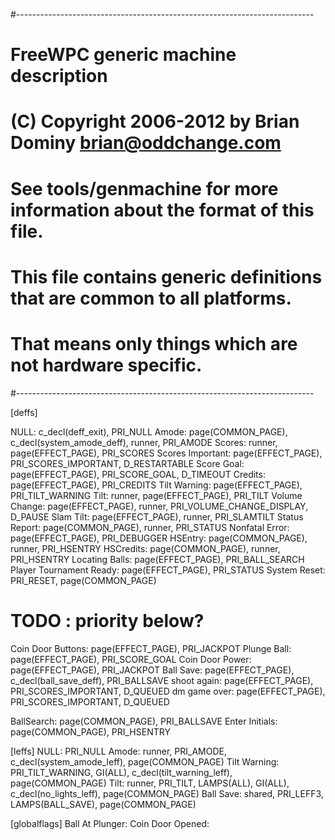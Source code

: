 #--------------------------------------------------------------------------
# FreeWPC generic machine description
# (C) Copyright 2006-2012 by Brian Dominy <brian@oddchange.com>
#
# See tools/genmachine for more information about the format of this file.
#
# This file contains generic definitions that are common to all platforms.
# That means only things which are not hardware specific.
#--------------------------------------------------------------------------

[deffs]

NULL: c_decl(deff_exit), PRI_NULL
Amode: page(COMMON_PAGE), c_decl(system_amode_deff), runner, PRI_AMODE
Scores: runner, page(EFFECT_PAGE), PRI_SCORES
Scores Important: page(EFFECT_PAGE), PRI_SCORES_IMPORTANT, D_RESTARTABLE
Score Goal: page(EFFECT_PAGE), PRI_SCORE_GOAL, D_TIMEOUT
Credits: page(EFFECT_PAGE), PRI_CREDITS
Tilt Warning: page(EFFECT_PAGE), PRI_TILT_WARNING
Tilt: runner, page(EFFECT_PAGE), PRI_TILT
Volume Change: page(EFFECT_PAGE), runner, PRI_VOLUME_CHANGE_DISPLAY, D_PAUSE
Slam Tilt: page(EFFECT_PAGE), runner, PRI_SLAMTILT
Status Report: page(COMMON_PAGE), runner, PRI_STATUS
Nonfatal Error: page(EFFECT_PAGE), PRI_DEBUGGER
HSEntry: page(COMMON_PAGE), runner, PRI_HSENTRY
HSCredits: page(COMMON_PAGE), runner, PRI_HSENTRY
Locating Balls: page(EFFECT_PAGE), PRI_BALL_SEARCH
Player Tournament Ready: page(EFFECT_PAGE), PRI_STATUS
System Reset: PRI_RESET, page(COMMON_PAGE)
# TODO : priority below?
Coin Door Buttons: page(EFFECT_PAGE), PRI_JACKPOT
Plunge Ball: page(EFFECT_PAGE), PRI_SCORE_GOAL
Coin Door Power: page(EFFECT_PAGE), PRI_JACKPOT
Ball Save: page(EFFECT_PAGE), c_decl(ball_save_deff), PRI_BALLSAVE
shoot again: page(EFFECT_PAGE), PRI_SCORES_IMPORTANT, D_QUEUED
dm game over: page(EFFECT_PAGE), PRI_SCORES_IMPORTANT, D_QUEUED

BallSearch: page(COMMON_PAGE), PRI_BALLSAVE
Enter Initials: page(COMMON_PAGE), PRI_HSENTRY



[leffs]
NULL: PRI_NULL
Amode: runner, PRI_AMODE, c_decl(system_amode_leff), page(COMMON_PAGE)
Tilt Warning: PRI_TILT_WARNING, GI(ALL), c_decl(tilt_warning_leff), page(COMMON_PAGE)
Tilt: runner, PRI_TILT, LAMPS(ALL), GI(ALL), c_decl(no_lights_leff), page(COMMON_PAGE)
Ball Save: shared, PRI_LEFF3, LAMPS(BALL_SAVE), page(COMMON_PAGE)

[globalflags]
Ball At Plunger:
Coin Door Opened:

